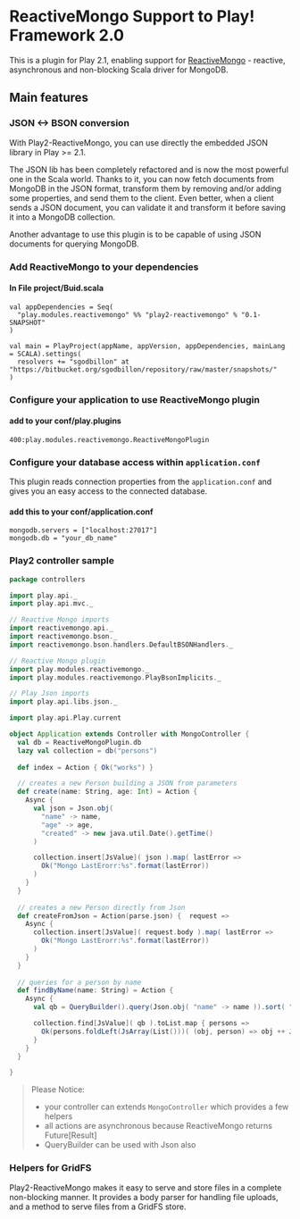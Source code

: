 # ReactiveMongo Support to Play! Framework 2.0

This is a plugin for Play 2.1, enabling support for [ReactiveMongo](http://reactivemongo.org) - reactive, asynchronous and non-blocking Scala driver for MongoDB.

## Main features

### JSON <-> BSON conversion

With Play2-ReactiveMongo, you can use directly the embedded JSON library in Play >= 2.1.

The JSON lib has been completely refactored and is now the most powerful one in the Scala world. Thanks to it, you can now fetch documents from MongoDB in the JSON format, transform them by removing and/or adding some properties, and send them to the client. Even better, when a client sends a JSON document, you can validate it and transform it before saving it into a MongoDB collection.

Another advantage to use this plugin is to be capable of using JSON documents for querying MongoDB.


### Add ReactiveMongo to your dependencies

#### In File project/Buid.scala

```
val appDependencies = Seq(
  "play.modules.reactivemongo" %% "play2-reactivemongo" % "0.1-SNAPSHOT"
)

val main = PlayProject(appName, appVersion, appDependencies, mainLang = SCALA).settings(
  resolvers += "sgodbillon" at "https://bitbucket.org/sgodbillon/repository/raw/master/snapshots/"
)
```


### Configure your application to use ReactiveMongo plugin

#### add to your conf/play.plugins

``` 
400:play.modules.reactivemongo.ReactiveMongoPlugin
```


### Configure your database access within `application.conf`

This plugin reads connection properties from the `application.conf` and gives you an easy access to the connected database.

#### add this to your conf/application.conf

```
mongodb.servers = ["localhost:27017"]
mongodb.db = "your_db_name"
```


### Play2 controller sample

```scala
package controllers

import play.api._
import play.api.mvc._

// Reactive Mongo imports
import reactivemongo.api._
import reactivemongo.bson._
import reactivemongo.bson.handlers.DefaultBSONHandlers._

// Reactive Mongo plugin
import play.modules.reactivemongo._
import play.modules.reactivemongo.PlayBsonImplicits._

// Play Json imports
import play.api.libs.json._

import play.api.Play.current

object Application extends Controller with MongoController {
  val db = ReactiveMongoPlugin.db
  lazy val collection = db("persons")
  
  def index = Action { Ok("works") }

  // creates a new Person building a JSON from parameters
  def create(name: String, age: Int) = Action {
    Async {
      val json = Json.obj(
        "name" -> name, 
        "age" -> age,
        "created" -> new java.util.Date().getTime()
      )

      collection.insert[JsValue]( json ).map( lastError =>
        Ok("Mongo LastErorr:%s".format(lastError))
      )
    }
  }
   
  // creates a new Person directly from Json
  def createFromJson = Action(parse.json) {  request =>
    Async {
      collection.insert[JsValue]( request.body ).map( lastError =>
        Ok("Mongo LastErorr:%s".format(lastError))
      )
    }
  }
  
  // queries for a person by name
  def findByName(name: String) = Action {
    Async {
      val qb = QueryBuilder().query(Json.obj( "name" -> name )).sort( "created" -> SortOrder.Descending)

      collection.find[JsValue]( qb ).toList.map { persons =>
        Ok(persons.foldLeft(JsArray(List()))( (obj, person) => obj ++ Json.arr(person) ))
      }
    }
  } 

}
``` 

> Please Notice:
> 
> - your controller can extends `MongoController` which provides a few helpers
> - all actions are asynchronous because ReactiveMongo returns Future[Result]
> - QueryBuilder can be used with Json also



### Helpers for GridFS

Play2-ReactiveMongo makes it easy to serve and store files in a complete non-blocking manner. It provides a body parser for handling file uploads, and a method to serve files from a GridFS store.